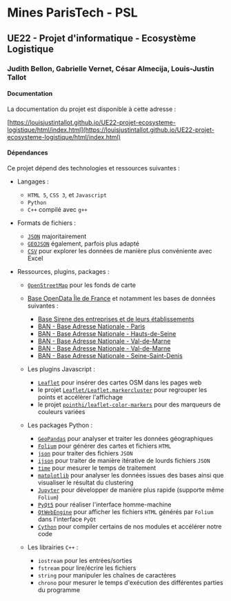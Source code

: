 # Mines ParisTech - PSL

## UE22 - Projet d'informatique - Ecosystème Logistique

### Judith Bellon, Gabrielle Vernet, César Almecija, Louis-Justin Tallot

#### Documentation

La documentation du projet est disponible à cette adresse : 

[https://louisjustintallot.github.io/UE22-projet-ecosysteme-logistique/html/index.html](https://louisjustintallot.github.io/UE22-projet-ecosysteme-logistique/html/index.html)

#### Dépendances

Ce projet dépend des technologies et ressources suivantes :

* Langages :
  * `HTML 5`, `CSS 3`, et `Javascript`
  * `Python`
  * `C++` compilé avec `g++`

* Formats de fichiers :
  * [`JSON`](https://fr.wikipedia.org/wiki/JavaScript_Object_Notation) majoritairement
  * [`GEOJSON`](https://fr.wikipedia.org/wiki/GeoJSON) également, parfois plus adapté
  * [`CSV`](https://fr.wikipedia.org/wiki/Comma-separated_values) pour explorer les données de manière plus convéniente avec Excel

* Ressources, plugins, packages :
  * [`OpenStreetMap`](https://www.openstreetmap.org) pour les fonds de carte
  * [Base OpenData Île de France](https://data.iledefrance.fr/) et notamment les bases de données suivantes :
    * [Base Sirene des entreprises et de leurs établissements](https://data.iledefrance.fr/explore/dataset/base-sirene)
    * [BAN - Base Adresse Nationale - Paris](https://data.iledefrance.fr/explore/dataset/base-adresse-75)
    * [BAN - Base Adresse Nationale - Hauts-de-Seine](https://data.iledefrance.fr/explore/dataset/base-adresse-92)
    * [BAN - Base Adresse Nationale - Val-de-Marne](https://data.iledefrance.fr/explore/dataset/base-adresse-94)
    * [BAN - Base Adresse Nationale - Val-de-Marne](https://data.iledefrance.fr/explore/dataset/base-adresse-94)
    * [BAN - Base Adresse Nationale - Seine-Saint-Denis](https://data.iledefrance.fr/explore/dataset/base-adresse-93)

  * Les plugins Javascript :
    * [`Leaflet`](https://leafletjs.com/) pour insérer des cartes OSM dans les pages web
    * le projet [`Leaflet/Leaflet.markercluster`](https://github.com/Leaflet/Leaflet.markercluster) pour regrouper les points et accélèrer l'affichage
    * le projet [`pointhi/leaflet-color-markers`](https://github.com/pointhi/leaflet-color-markers) pour des marqueurs de couleurs variées
  * Les packages Python :
    * [`GeoPandas`](https://geopandas.org/) pour analyser et traiter les données géographiques
    * [`Folium`](https://python-visualization.github.io/folium/) pour générer des cartes et fichiers `HTML`
    * [`json`](https://docs.python.org/fr/3/library/json.html) pour traiter des fichiers `JSON`
    * [`ijson`](https://pypi.org/project/ijson/) pour traiter de manière itérative de lourds fichiers `JSON`
    * [`time`](https://docs.python.org/fr/3/library/time.html) pour mesurer le temps de traitement
    * [`matplotlib`](https://matplotlib.org) pour analyser les données issues des bases ainsi que visualiser le résultat du clustering
    * [`Jupyter`](https://jupyter.org/) pour développer de manière plus rapide (supporte même `Folium`)
    * [`PyQt5`](https://www.riverbankcomputing.com/software/pyqt/) pour réaliser l'interface homme-machine
    * [`QtWebEngine`](https://wiki.qt.io/QtWebEngine) pour afficher les fichiers `HTML` générés par `Folium` dans l'interface `PyQt`
    * [`Cython`](https://cython.org/) pour compiler certains de nos modules et accélérer notre code
  * Les librairies `C++` :
    * `iostream` pour les entrées/sorties
    * `fstream` pour lire/écrire les fichiers
    * `string` pour manipuler les chaînes de caractères
    * `chrono` pour mesurer le temps d'exécution des différentes parties du programme
